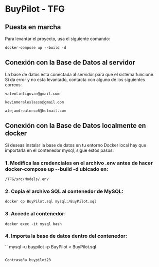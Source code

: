 # BuyPilot - TFG

## Puesta en marcha
Para levantar el proyecto, usa el siguiente comando:
```
docker-compose up --build -d
```

## Conexión con la Base de Datos al servidor

La base de datos esta conectada al servidor para que el sistema funcione.
Si da error y no esta levantado, contacta con alguno de los siguientes correos:

```
valentintigovan@gmail.com

kevinmoraleslasso@gmail.com

alejandroalonso6@hotmail.com
```
## Conexión con la Base de Datos localmente en docker

Si deseas instalar la base de datos en tu entorno Docker local hay que importarla en el contenedor mysql, sigue estos pasos:

### 1. Modifica las credenciales en el archivo .env antes de hacer docker-compose up --build -d ubicado en:

```
/TFG/src/Models/.env
```

### 2. Copia el archivo SQL al contenedor de MySQL:
```
docker cp BuyPilot.sql mysql:/BuyPilot.sql
```

### 3. Accede al contenedor:
```
docker exec -it mysql bash
```

### 4. Importa la base de datos dentro del contenedor:
``
mysql -u buypilot -p BuyPilot < BuyPilot.sql
```

Contraseña buypilot23